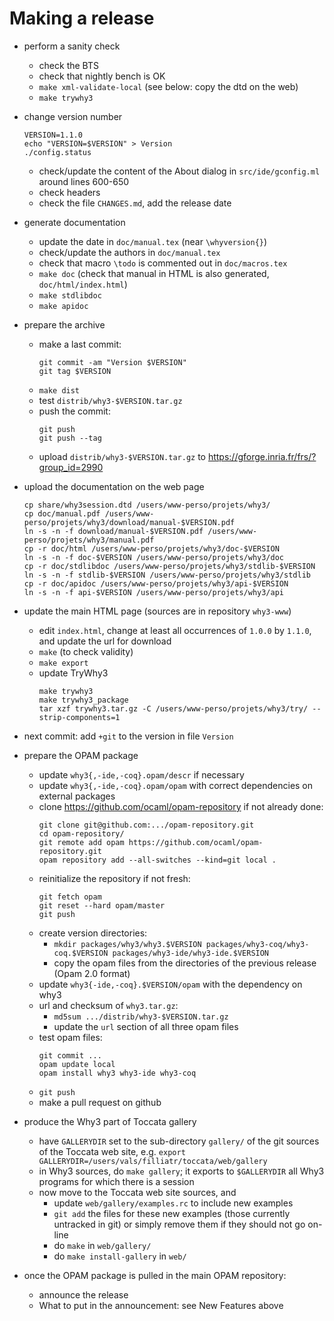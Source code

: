 # Making a release

* perform a sanity check
  - check the BTS
  - check that nightly bench is OK
  - `make xml-validate-local`
    (see below: copy the dtd on the web)
  - `make trywhy3`

* change version number
  ```
  VERSION=1.1.0
  echo "VERSION=$VERSION" > Version
  ./config.status
  ```
  - check/update the content of the About dialog in `src/ide/gconfig.ml`
    around lines 600-650
  - check headers
  - check the file `CHANGES.md`, add the release date

* generate documentation
  - update the date in `doc/manual.tex` (near `\whyversion{}`)
  - check/update the authors in `doc/manual.tex`
  - check that macro `\todo` is commented out in `doc/macros.tex`
  - `make doc`
    (check that manual in HTML is also generated, `doc/html/index.html`)
  - `make stdlibdoc`
  - `make apidoc`

* prepare the archive
  - make a last commit:
    ```
    git commit -am "Version $VERSION"
    git tag $VERSION
    ```
  - `make dist`
  - test `distrib/why3-$VERSION.tar.gz`
  - push the commit:
    ```
    git push
    git push --tag
    ```
  - upload `distrib/why3-$VERSION.tar.gz` to https://gforge.inria.fr/frs/?group_id=2990

* upload the documentation on the web page
  ```
  cp share/why3session.dtd /users/www-perso/projets/why3/
  cp doc/manual.pdf /users/www-perso/projets/why3/download/manual-$VERSION.pdf
  ln -s -n -f download/manual-$VERSION.pdf /users/www-perso/projets/why3/manual.pdf
  cp -r doc/html /users/www-perso/projets/why3/doc-$VERSION
  ln -s -n -f doc-$VERSION /users/www-perso/projets/why3/doc
  cp -r doc/stdlibdoc /users/www-perso/projets/why3/stdlib-$VERSION
  ln -s -n -f stdlib-$VERSION /users/www-perso/projets/why3/stdlib
  cp -r doc/apidoc /users/www-perso/projets/why3/api-$VERSION
  ln -s -n -f api-$VERSION /users/www-perso/projets/why3/api
  ```

* update the main HTML page (sources are in repository `why3-www`)
  - edit `index.html`, change at least all occurrences of `1.0.0` by `1.1.0`, and
    update the url for download
  - `make` (to check validity)
  - `make export`
  - update TryWhy3
    ```
    make trywhy3
    make trywhy3_package
    tar xzf trywhy3.tar.gz -C /users/www-perso/projets/why3/try/ --strip-components=1
    ```

* next commit: add `+git` to the version in file `Version`

* prepare the OPAM package
  - update `why3{,-ide,-coq}.opam/descr` if necessary
  - update `why3{,-ide,-coq}.opam/opam` with correct dependencies on external packages
  - clone https://github.com/ocaml/opam-repository if not already done:
    ```
    git clone git@github.com:.../opam-repository.git
    cd opam-repository/
    git remote add opam https://github.com/ocaml/opam-repository.git
    opam repository add --all-switches --kind=git local .
    ```
  - reinitialize the repository if not fresh:
    ```
    git fetch opam
    git reset --hard opam/master
    git push
    ```
  - create version directories:
    - `mkdir packages/why3/why3.$VERSION packages/why3-coq/why3-coq.$VERSION packages/why3-ide/why3-ide.$VERSION`
    - copy the opam files from the directories of the previous release (Opam 2.0 format)
  - update `why3{-ide,-coq}.$VERSION/opam` with the dependency on why3
  - url and checksum of `why3.tar.gz`:
    - `md5sum .../distrib/why3-$VERSION.tar.gz`
    - update the `url` section of all three opam files
  - test opam files:
    ```
    git commit ...
    opam update local
    opam install why3 why3-ide why3-coq
    ```
  - `git push`
  - make a pull request on github

* produce the Why3 part of Toccata gallery
  - have `GALLERYDIR` set to the sub-directory `gallery/` of the git sources
    of the Toccata web site, e.g.
    `export GALLERYDIR=/users/vals/filliatr/toccata/web/gallery`
  - in Why3 sources, do `make gallery`; it exports to `$GALLERYDIR` all
    Why3 programs for which there is a session
  - now move to the Toccata web site sources, and
    - update `web/gallery/examples.rc` to include new examples
    - `git add` the files for these new examples (those currently untracked
      in git) or simply remove them if they should not go on-line
    - do `make` in `web/gallery/`
    - do `make install-gallery` in `web/`

* once the OPAM package is pulled in the main OPAM repository:
  - announce the release
  - What to put in the announcement: see New Features above
